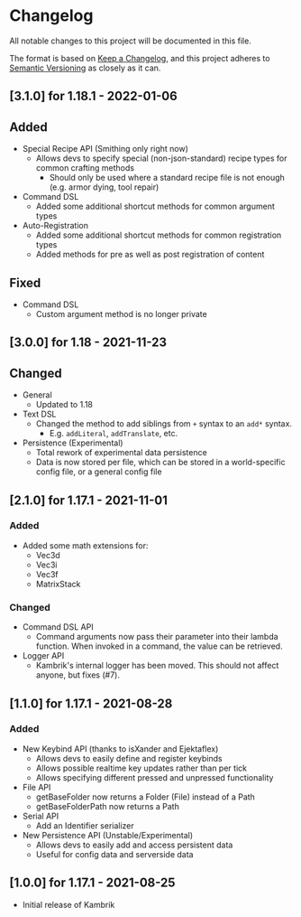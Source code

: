 # Changelog
All notable changes to this project will be documented in this file.

The format is based on [Keep a Changelog](https://keepachangelog.com/en/1.0.0/),
and this project adheres to [Semantic Versioning](https://semver.org/spec/v2.0.0.html) as closely as it can.

## [3.1.0] for 1.18.1 - 2022-01-06

## Added
- Special Recipe API (Smithing only right now)
  - Allows devs to specify special (non-json-standard) recipe types for common crafting methods
    - Should only be used where a standard recipe file is not enough (e.g. armor dying, tool repair)
- Command DSL
  - Added some additional shortcut methods for common argument types
- Auto-Registration
  - Added some additional shortcut methods for common registration types
  - Added methods for pre as well as post registration of content

## Fixed
- Command DSL
  - Custom argument method is no longer private

## [3.0.0] for 1.18 - 2021-11-23

## Changed
- General
  - Updated to 1.18
- Text DSL
  - Changed the method to add siblings from `+` syntax to an `add*` syntax.
    - E.g. `addLiteral`, `addTranslate`, etc.
- Persistence (Experimental)
  - Total rework of experimental data persistence
  - Data is now stored per file, which can be stored in a world-specific config file, or a general config file

## [2.1.0] for 1.17.1 - 2021-11-01

### Added
- Added some math extensions for:
  - Vec3d
  - Vec3i
  - Vec3f
  - MatrixStack

### Changed
- Command DSL API
  - Command arguments now pass their parameter into their lambda function. When invoked in a command, the value can be retrieved.
- Logger API
  - Kambrik's internal logger has been moved. This should not affect anyone, but fixes (#7).

## [1.1.0] for 1.17.1 - 2021-08-28

### Added
- New Keybind API (thanks to isXander and Ejektaflex)
    - Allows devs to easily define and register keybinds
    - Allows possible realtime key updates rather than per tick
    - Allows specifying different pressed and unpressed functionality
- File API
    - getBaseFolder now returns a Folder (File) instead of a Path
    - getBaseFolderPath now returns a Path
- Serial API
    - Add an Identifier serializer
- New Persistence API (Unstable/Experimental)
    - Allows devs to easily add and access persistent data
    - Useful for config data and serverside data
    
  
## [1.0.0] for 1.17.1 - 2021-08-25
- Initial release of Kambrik
